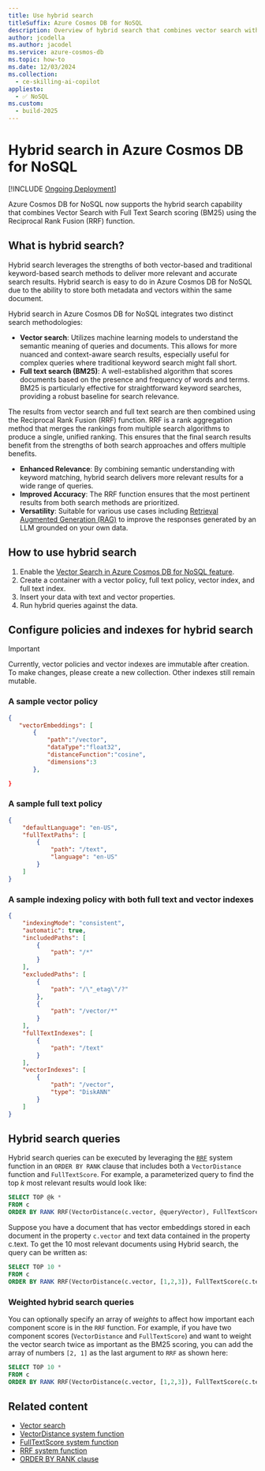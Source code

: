 ```yaml
---
title: Use hybrid search
titleSuffix: Azure Cosmos DB for NoSQL
description: Overview of hybrid search that combines vector search with full-text search scoring in Azure Cosmos DB for NoSQL.
author: jcodella
ms.author: jacodel
ms.service: azure-cosmos-db
ms.topic: how-to
ms.date: 12/03/2024
ms.collection:
  - ce-skilling-ai-copilot
appliesto:
  - ✅ NoSQL
ms.custom:
  - build-2025
---
```


# Hybrid search in Azure Cosmos DB for NoSQL

[!INCLUDE [Ongoing Deployment](../nosql/includes/deployment-ongoing.md)]

Azure Cosmos DB for NoSQL now supports the hybrid search capability that combines Vector Search with Full Text Search scoring (BM25) using the Reciprocal Rank Fusion (RRF) function.

## What is hybrid search?

Hybrid search leverages the strengths of both vector-based and traditional keyword-based search methods to deliver more relevant and accurate search results. Hybrid search is easy to do in Azure Cosmos DB for NoSQL due to the ability to store both metadata and vectors within the same document.

Hybrid search in Azure Cosmos DB for NoSQL integrates two distinct search methodologies:

- **Vector search**: Utilizes machine learning models to understand the semantic meaning of queries and documents. This allows for more nuanced and context-aware search results, especially useful for complex queries where traditional keyword search might fall short.
- **Full text search (BM25)**: A well-established algorithm that scores documents based on the presence and frequency of words and terms. BM25 is particularly effective for straightforward keyword searches, providing a robust baseline for search relevance.

The results from vector search and full text search are then combined using the Reciprocal Rank Fusion (RRF) function. RRF is a rank aggregation method that merges the rankings from multiple search algorithms to produce a single, unified ranking. This ensures that the final search results benefit from the strengths of both search approaches and offers multiple benefits.

- **Enhanced Relevance**: By combining semantic understanding with keyword matching, hybrid search delivers more relevant results for a wide range of queries.
- **Improved Accuracy**: The RRF function ensures that the most pertinent results from both search methods are prioritized.
- **Versatility**: Suitable for various use cases including [Retrieval Augmented Generation (RAG)](rag.md) to improve the responses generated by an LLM grounded on your own data.

## How to use hybrid search

1. Enable the [Vector Search in Azure Cosmos DB for NoSQL feature](../nosql/vector-search.md#enable-the-vector-indexing-and-search-feature).
1. Create a container with a vector policy, full text policy, vector index, and full text index.
1. Insert your data with text and vector properties.
1. Run hybrid queries against the data.

## Configure policies and indexes for hybrid search

> [!IMPORTANT]
> Currently, vector policies and vector indexes are immutable after creation. To make changes, please create a new collection. Other indexes still remain mutable.

### A sample vector policy

 ```json
{
    "vectorEmbeddings": [
        {
            "path":"/vector",
            "dataType":"float32",
            "distanceFunction":"cosine",
            "dimensions":3
        },

}
```

### A sample full text policy

```json
{
    "defaultLanguage": "en-US",
    "fullTextPaths": [
        {
            "path": "/text",
            "language": "en-US"
        }
    ]
}
```

### A sample indexing policy with both full text and vector indexes

```json
{
    "indexingMode": "consistent",
    "automatic": true,
    "includedPaths": [
        {
            "path": "/*"
        }
    ],
    "excludedPaths": [
        {
            "path": "/\"_etag\"/?"
        },
        {
            "path": "/vector/*"
        }
    ],
    "fullTextIndexes": [
        {
            "path": "/text"
        }
    ],
    "vectorIndexes": [
        {
            "path": "/vector",
            "type": "DiskANN"
        }
    ]
}
```

## Hybrid search queries

Hybrid search queries can be executed by leveraging the [`RRF`](../nosql/query/rrf.md) system function in an `ORDER BY RANK` clause that includes both a `VectorDistance` function and `FullTextScore`. For example, a parameterized query to find the top *k* most relevant results would look like:

```sql
SELECT TOP @k *
FROM c
ORDER BY RANK RRF(VectorDistance(c.vector, @queryVector), FullTextScore(c.content, @searchTerm1, @searchTerm2, ...))
```

Suppose you have a document that has vector embeddings stored in each document in the property `c.vector` and text data contained in the property c.text. To get the 10 most relevant documents using Hybrid search, the query can be written as:

```sql
SELECT TOP 10 * 
FROM c
ORDER BY RANK RRF(VectorDistance(c.vector, [1,2,3]), FullTextScore(c.text, "searchable", "text", "goes" ,"here"))
```

### Weighted hybrid search queries
You can optionally specify an array of *weights* to affect how important each component score is in the `RRF` function. For example, if you have two component scores (`VectorDistance` and `FullTextScore`) and want to weight the vector search twice as important as the BM25 scoring, you can add the array of numbers `[2, 1]` as the last argument to `RRF` as shown here:

```sql
SELECT TOP 10 * 
FROM c
ORDER BY RANK RRF(VectorDistance(c.vector, [1,2,3]), FullTextScore(c.text, "searchable", "text", "goes" ,"here"), [2, 1])
```

## Related content

- [Vector search](../nosql/vector-search.md)
- [VectorDistance system function](../nosql/query/vectordistance.md)
- [FullTextScore system function](../nosql/query/fulltextscore.md)
- [RRF system function](../nosql/query/rrf.md)
- [ORDER BY RANK clause](../nosql/query/order-by-rank.md)
